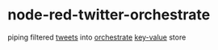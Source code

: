 node-red-twitter-orchestrate
============================

piping filtered [tweets](https://dev.twitter.com/streaming/overview) into [orchestrate](https://orchestrate.io/) [key-value](http://en.wikipedia.org/wiki/Attribute%E2%80%93value_pair) store
